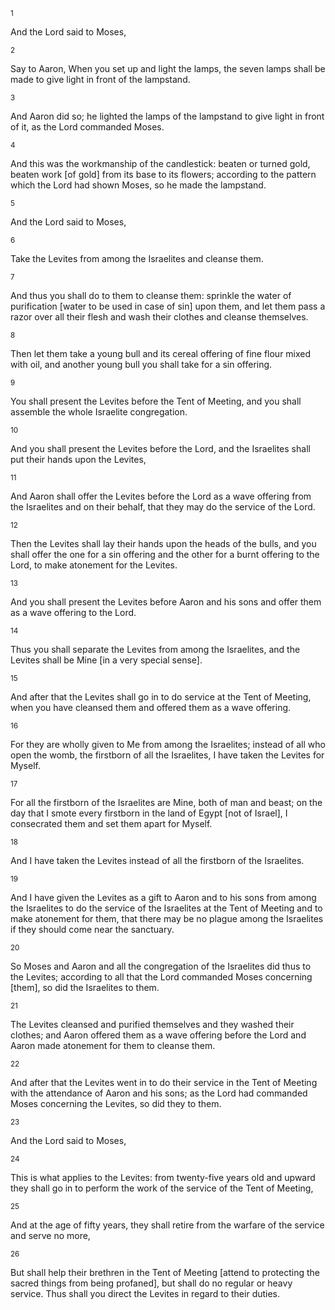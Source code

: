 <sup>1</sup> 

And the Lord said to Moses, 

<sup>2</sup> 

Say to Aaron, When you set up and light the lamps, the seven lamps shall be made to give light in front of the lampstand. 

<sup>3</sup> 

And Aaron did so; he lighted the lamps of the lampstand to give light in front of it, as the Lord commanded Moses. 

<sup>4</sup> 

And this was the workmanship of the candlestick: beaten or turned gold, beaten work [of gold] from its base to its flowers; according to the pattern which the Lord had shown Moses, so he made the lampstand. 

<sup>5</sup> 

And the Lord said to Moses, 

<sup>6</sup> 

Take the Levites from among the Israelites and cleanse them. 

<sup>7</sup> 

And thus you shall do to them to cleanse them: sprinkle the water of purification [water to be used in case of sin] upon them, and let them pass a razor over all their flesh and wash their clothes and cleanse themselves. 

<sup>8</sup> 

Then let them take a young bull and its cereal offering of fine flour mixed with oil, and another young bull you shall take for a sin offering. 

<sup>9</sup> 

You shall present the Levites before the Tent of Meeting, and you shall assemble the whole Israelite congregation. 

<sup>10</sup> 

And you shall present the Levites before the Lord, and the Israelites shall put their hands upon the Levites, 

<sup>11</sup> 

And Aaron shall offer the Levites before the Lord as a wave offering from the Israelites and on their behalf, that they may do the service of the Lord. 

<sup>12</sup> 

Then the Levites shall lay their hands upon the heads of the bulls, and you shall offer the one for a sin offering and the other for a burnt offering to the Lord, to make atonement for the Levites. 

<sup>13</sup> 

And you shall present the Levites before Aaron and his sons and offer them as a wave offering to the Lord. 

<sup>14</sup> 

Thus you shall separate the Levites from among the Israelites, and the Levites shall be Mine [in a very special sense]. 

<sup>15</sup> 

And after that the Levites shall go in to do service at the Tent of Meeting, when you have cleansed them and offered them as a wave offering. 

<sup>16</sup> 

For they are wholly given to Me from among the Israelites; instead of all who open the womb, the firstborn of all the Israelites, I have taken the Levites for Myself. 

<sup>17</sup> 

For all the firstborn of the Israelites are Mine, both of man and beast; on the day that I smote every firstborn in the land of Egypt [not of Israel], I consecrated them and set them apart for Myself. 

<sup>18</sup> 

And I have taken the Levites instead of all the firstborn of the Israelites. 

<sup>19</sup> 

And I have given the Levites as a gift to Aaron and to his sons from among the Israelites to do the service of the Israelites at the Tent of Meeting and to make atonement for them, that there may be no plague among the Israelites if they should come near the sanctuary. 

<sup>20</sup> 

So Moses and Aaron and all the congregation of the Israelites did thus to the Levites; according to all that the Lord commanded Moses concerning [them], so did the Israelites to them. 

<sup>21</sup> 

The Levites cleansed and purified themselves and they washed their clothes; and Aaron offered them as a wave offering before the Lord and Aaron made atonement for them to cleanse them. 

<sup>22</sup> 

And after that the Levites went in to do their service in the Tent of Meeting with the attendance of Aaron and his sons; as the Lord had commanded Moses concerning the Levites, so did they to them. 

<sup>23</sup> 

And the Lord said to Moses, 

<sup>24</sup> 

This is what applies to the Levites: from twenty-five years old and upward they shall go in to perform the work of the service of the Tent of Meeting, 

<sup>25</sup> 

And at the age of fifty years, they shall retire from the warfare of the service and serve no more, 

<sup>26</sup> 

But shall help their brethren in the Tent of Meeting [attend to protecting the sacred things from being profaned], but shall do no regular or heavy service. Thus shall you direct the Levites in regard to their duties.